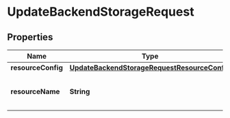 

# UpdateBackendStorageRequest


## Properties

| Name | Type | Description | Notes |
|------------ | ------------- | ------------- | -------------|
|**resourceConfig** | [**UpdateBackendStorageRequestResourceConfig**](UpdateBackendStorageRequestResourceConfig.md) |  |  |
|**resourceName** | **String** | The name of the storage resource. |  |



